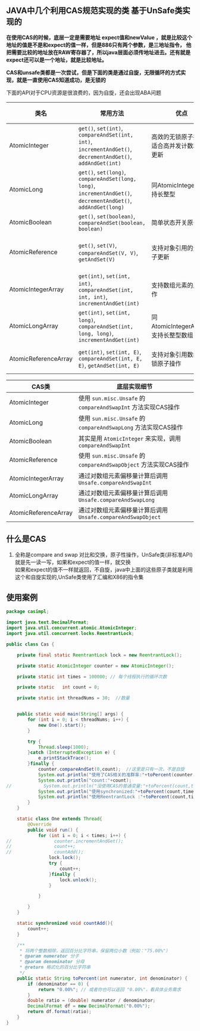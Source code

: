 ## JAVA中几个利用CAS规范实现的类  基于UnSafe类实现的  
**在使用CAS的时候，底层一定是需要地址 expect值和newValue ，就是比较这个地址的值是不是和expect的值一样，但是886只有两个参数，是三地址指令，
他把需要比较的地址放在RAW寄存器了，所以java层面必须传地址进去。还有就是expect还可以是一个地址，就是比较地址。**  

**CAS和unsafe类都是一次尝试，但是下面的类是通过自旋，无限循环的方式实现，就是一直使用CAS知道成功，是无锁的**  

下面的API对于CPU资源是很浪费的，因为自旋，还会出现ABA问题

| 类名                | 常用方法                                          | 优点                                       | 缺点 / 可能出现的问题                         |
|---------------------|-------------------------------------------------|--------------------------------------------|--------------------------------------------|
| AtomicInteger       | `get()`, `set(int)`, `compareAndSet(int, int)`, `incrementAndGet()`, `decrementAndGet()`, `addAndGet(int)` | 高效的无锁原子操作，适合高并发计数和状态更新  | ABA问题（值变化后又变回原值，CAS误判成功），只能操作单个变量 |
| AtomicLong          | `get()`, `set(long)`, `compareAndSet(long, long)`, `incrementAndGet()`, `decrementAndGet()`, `addAndGet(long)` | 同AtomicInteger，支持长整型               | 同AtomicInteger                              |
| AtomicBoolean       | `get()`, `set(boolean)`, `compareAndSet(boolean, boolean)` | 简单状态开关原子操作                      | 同AtomicInteger                              |
| AtomicReference<V>  | `get()`, `set(V)`, `compareAndSet(V, V)`, `getAndSet(V)` | 支持对象引用的无锁原子更新                 | ABA问题，同步复杂对象时可能不够用，无法保证复合操作原子性   |
| AtomicIntegerArray  | `get(int)`, `set(int, int)`, `compareAndSet(int, int, int)`, `incrementAndGet(int)` | 支持数组元素的原子操作                    | 数组长度固定，操作数组元素时需要小心边界和一致性          |
| AtomicLongArray     | `get(int)`, `set(int, long)`, `compareAndSet(int, long, long)`, `incrementAndGet(int)` | 同AtomicIntegerArray，支持长整型数组      | 同AtomicIntegerArray                          |
| AtomicReferenceArray<E> | `get(int)`, `set(int, E)`, `compareAndSet(int, E, E)`, `getAndSet(int, E)` | 支持对象引用数组的无锁原子操作             | 同AtomicReference，且数组元素操作复杂                |

| CAS类                    | 底层实现细节                                                  |
| ----------------------- | ------------------------------------------------------- |
| AtomicInteger           | 使用 `sun.misc.Unsafe` 的 `compareAndSwapInt` 方法实现CAS操作    |
| AtomicLong              | 使用 `sun.misc.Unsafe` 的 `compareAndSwapLong` 方法实现CAS操作   |
| AtomicBoolean           | 其实是用 `AtomicInteger` 来实现，调用 `compareAndSwapInt`         |
| AtomicReference<V>      | 使用 `sun.misc.Unsafe` 的 `compareAndSwapObject` 方法实现CAS操作 |
| AtomicIntegerArray      | 通过对数组元素偏移量计算后调用 `Unsafe.compareAndSwapInt`              |
| AtomicLongArray         | 通过对数组元素偏移量计算后调用 `Unsafe.compareAndSwapLong`             |
| AtomicReferenceArray<E> | 通过对数组元素偏移量计算后调用 `Unsafe.compareAndSwapObject`           |


## 什么是CAS  
1. 全称是compare and swap 对比和交换，原子性操作，UnSafe类(非标准API) 就是先一读一写，如果和expect的值一样，就交换  
如果和expect的值不一样就返回，不自旋，java中上面的这些原子类就是利用这个和自旋实现的,UnSafe类使用了汇编和X86的指令集

## 使用案例
```java
package casimpl;

import java.text.DecimalFormat;
import java.util.concurrent.atomic.AtomicInteger;
import java.util.concurrent.locks.ReentrantLock;

public class Cas {

    private final static ReentrantLock lock = new ReentrantLock();

    private static AtomicInteger counter = new AtomicInteger();

    private static int times = 100000; // 每个线程执行的循环次数

    private static   int count = 0;

    private static int threadNums = 30;  //数量


    public static void main(String[] args) {
        for (int i = 0; i < threadNums; i++) {
            new One().start();
        }

        try {
            Thread.sleep(1000);
        }catch (InterruptedException e) {
            e.printStackTrace();
        }finally {
            counter.compareAndSet(0,count);  //这里是只有一次，不是自旋
            System.out.println("使用了CAS相关的准群率:"+toPercent(counter.get(),times*threadNums));
            System.out.println("count:"+count);
//            System.out.println("没使用CAS的普通变量:"+toPercent(count,times*threadNums));
            System.out.println("使用synchronized:"+toPercent(count,times*threadNums));
            System.out.println("使用ReentrantLock :"+toPercent(count,times*threadNums));
        }
    }

    static class One extends Thread{
        @Override
        public void run() {
            for (int i = 0; i < times; i++) {
//                counter.incrementAndGet();
//                count++;
//                countAdd();
                lock.lock();
                try {
                    count++;
                }finally {
                    lock.unlock();
                }

            }

        }
    }

    static synchronized void countAdd(){
        count++;
    }

    /**
     * 将两个整数相除，返回百分比字符串，保留两位小数（例如："75.00%"）
     * @param numerator 分子
     * @param denominator 分母
     * @return 格式化的百分比字符串
     */
    public static String toPercent(int numerator, int denominator) {
        if (denominator == 0) {
            return "0.00%"; // 或者你也可以返回 "0.00%"，看具体业务需求
        }
        double ratio = (double) numerator / denominator;
        DecimalFormat df = new DecimalFormat("0.00%");
        return df.format(ratio);
    }
}

```
